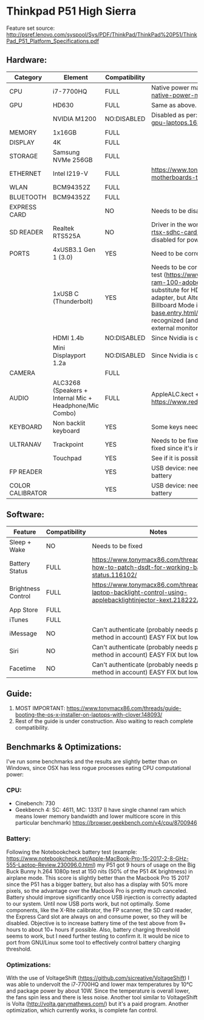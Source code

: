 # Thinkpad P51 High Sierra

Feature set source: http://psref.lenovo.com/syspool/Sys/PDF/ThinkPad/ThinkPad%20P51/ThinkPad_P51_Platform_Specifications.pdf

## Hardware:

| Category | Element | Compatibility | Notes |
| ------------- | ------------- | ------------- | ------------- | 
| CPU | i7-7700HQ | FULL | Native power management works correctly, as per: https://www.tonymacx86.com/threads/guide-native-power-management-for-laptops.175801/
| GPU | HD630 | FULL | Same as above. Full hardware acceleration.					
| | NVIDIA M1200 | NO:DISABLED | Disabled as per: https://www.tonymacx86.com/threads/guide-disabling-discrete-graphics-in-dual-gpu-laptops.163772/ |
| MEMORY | 1x16GB | FULL | |
| DISPLAY | 4K | FULL | |
| STORAGE | Samsung NVMe 256GB | FULL | |
| ETHERNET | Intel I219-V | FULL | https://www.tonymacx86.com/threads/intel-i219-ethernet-drivers-for-skylake-100-series-motherboards-testing.180995/ |
| WLAN | BCM94352Z | FULL | |
| BLUETOOTH | BCM94352Z | FULL | |
| EXPRESS CARD | | NO | Needs to be disabled for power consumption reasons through ACPI SSDT patches |
| SD READER | Realtek RTS525A | NO | Driver in the works https://www.insanelymac.com/forum/topic/321080-sineteks-driver-for-realtek-rtsx-sdhc-card-readers/, until the driver is 100% complete and bugfree this component will be disabled for power consumption reasons |
| PORTS | 4xUSB3.1 Gen 1 (3.0) | YES | Need to be correctly setup through USBInjectAll.kext + custom SSDT |
| | 1xUSB C (Thunderbolt) | YES | Needs to be correctly tested and setup as above. Thunderbolt could work but I don't have a device to test (https://www.tonymacx86.com/threads/guide-dell-xps-15-9560-4k-touch-1tb-ssd-32gb-ram-100-adobergb.224486/). USB type C should work as expected and objective is to make it a substitute for HDMI/Mini Displayport/VGA through adapters. I tested with one USB C to HDMI/VGA adapter, but Alternate Mode (necessary for HDMI/VGA) didn't start and IORegistryExplorer would show Billboard Mode instead https://www.silabs.com/community/mcu/8-bit/knowledge-base.entry.html/2016/09/26/what_s_the_role_ofb-FaDC; however, this means USB C is correctly recognized (and System Properties confirms this too), but I have to find a good adapter to confirm external monitors can work. |
| | HDMI 1.4b | NO:DISABLED | Since Nvidia is disabled, this port connected to it can't work |
| | Mini Displayport 1.2a | NO:DISABLED | Since Nvidia is disabled, this port connected to it can't work |
| CAMERA | | FULL | |
| AUDIO | ALC3268 (Speakers + Internal Mic + Headphone/Mic Combo) | FULL | AppleALC.kect + Layout #29 as per: https://www.reddit.com/r/hackintosh/comments/4e23w6/guide_native_audio_with_clover_applealckext/ |
| KEYBOARD | Non backlit keyboard | YES | Some keys need to be fixed/setup with SSDT patches, especially leds |
| ULTRANAV | Trackpoint | YES | Needs to be fixed: movement is not smooth (it's blocky/jumpy). Also, center trackpoint button should be fixed since it's imprecise. |
| | Touchpad | YES | See if it is possible to add more gestures |
| FP READER | | YES | USB device: needs to be disabled through USBInjectAll.kext + custom SSDT since not used to preserve battery |
| COLOR CALIBRATOR | | YES | USB device: needs to be disabled through USBInjectAll.kext + custom SSDT since not used to preserve battery |

## Software:

| Feature | Compatibility | Notes |
| ------------- | ------------- | ------------- |
| Sleep + Wake | NO | Needs to be fixed |
| Battery Status | FULL | https://www.tonymacx86.com/threads/guide-how-to-patch-dsdt-for-working-battery-status.116102/ |
| Brightness Control | FULL | https://www.tonymacx86.com/threads/guide-laptop-backlight-control-using-applebacklightinjector-kext.218222/ |
| App Store | FULL | |
| iTunes | FULL | |
| iMessage | NO | Can't authenticate (probably needs payment method in account) EASY FIX but low priority |
| Siri | NO | Can't authenticate (probably needs payment method in account) EASY FIX but low priority |
| Facetime | NO | Can't authenticate (probably needs payment method in account) EASY FIX but low priority |

## Guide:
1) MOST IMPORTANT: https://www.tonymacx86.com/threads/guide-booting-the-os-x-installer-on-laptops-with-clover.148093/
2) Rest of the guide is under construction. Also waiting to reach complete compatibility.

## Benchmarks & Optimizations:

I've run some benchmarks and the results are slightly better than on Windows, since OSX has less rogue processes eating CPU computational power:
### CPU:
- Cinebench: 730
- Geekbench 4: SC: 4611, MC: 13317 (I have single channel ram which means lower memory bandwidth and lower multicore score in this particular benchmark) https://browser.geekbench.com/v4/cpu/8700946

### Battery:
Following the Notebookcheck battery test (example: https://www.notebookcheck.net/Apple-MacBook-Pro-15-2017-2-8-GHz-555-Laptop-Review.230096.0.html) my P51 got 9 hours of usage on the Big Buck Bunny h.264 1080p test at 150 nits (50% of the P51 4K brightness) in airplane mode. This score is slightly better than the Macbook Pro 15 2017 since the P51 has a bigger battery, but also has a display with 50% more pixels, so the advantage over the Macbook Pro is pretty much canceled. Battery should improve significantly once USB injection is correctly adapted to our system. Until now USB ports work, but not optimally. Some components, like the X-Rite calibrator, the FP scanner, the SD card reader, the Express Card slot are always on and consume power, so they will be disabled. Objective is to increase battery time of the test above from 9+ hours to about 10+ hours if possible.
Also, battery charging threshold seems to work, but I need further testing to confirm it. It would be nice to port from GNU/Linux some tool to effectively control battery charging threshold.

### Optimizations:
With the use of VoltageShift (https://github.com/sicreative/VoltageShift) I was able to undervolt the i7-7700HQ and lower max temperatures by 10°C and package power by about 10W. Since the temperature is overall lower, the fans spin less and there is less noise. Another tool similar to VoltageShift is Volta (http://volta.garymathews.com/) but it's a paid program.
Another optimization, which currently works, is complete fan control.

